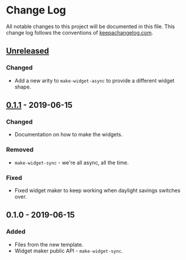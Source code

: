 # Change Log
All notable changes to this project will be documented in this file. This change log follows the conventions of [keepachangelog.com](http://keepachangelog.com/).

## [Unreleased]
### Changed
- Add a new arity to `make-widget-async` to provide a different widget shape.

## [0.1.1] - 2019-06-15
### Changed
- Documentation on how to make the widgets.

### Removed
- `make-widget-sync` - we're all async, all the time.

### Fixed
- Fixed widget maker to keep working when daylight savings switches over.

## 0.1.0 - 2019-06-15
### Added
- Files from the new template.
- Widget maker public API - `make-widget-sync`.

[Unreleased]: https://github.com/your-name/qs-clj/compare/0.1.1...HEAD
[0.1.1]: https://github.com/your-name/qs-clj/compare/0.1.0...0.1.1
